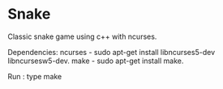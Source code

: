 
# Snake
Classic snake game using c++ with ncurses.

Dependencies:
ncurses - sudo apt-get install libncurses5-dev libncursesw5-dev.
make - sudo apt-get install make.

Run :
type make
